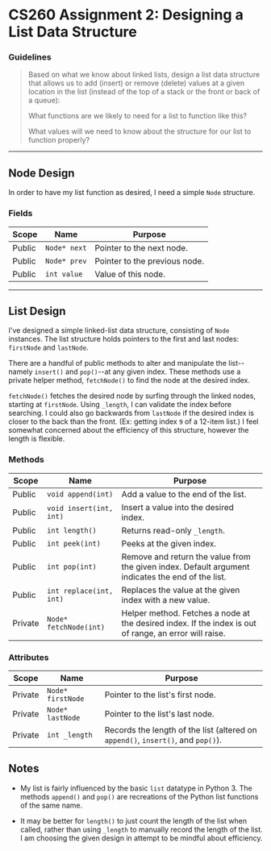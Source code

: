 # CS260 Assignment 2: Designing a List Data Structure

### Guidelines
> Based on what we know about linked lists, design a list data structure that allows us to add (insert) or remove (delete) values at a given location in the list (instead of the top of a stack or the front or back of a queue):
> 
> What functions are we likely to need for a list to function like this?
> 
> What values will we need to know about the structure for our list to function properly?


---
## Node Design

In order to have my list function as desired, I need a simple `Node` structure.

### Fields
| Scope      | Name         | Purpose                                         |
|------------|--------------|-------------------------------------------------|
| Public     | `Node* next` | Pointer to the next node.
| Public     | `Node* prev` | Pointer to the previous node.
| Public     | `int value`  | Value of this node.


---
## List Design

I've designed a simple linked-list data structure, consisting of `Node` instances. The list structure holds pointers to the first and last nodes: `firstNode` and `lastNode`. 

There are a handful of public methods to alter and manipulate the list--namely `insert()` and `pop()`--at any given index. These methods use a private helper method, `fetchNode()` to find the node at the desired index.

`fetchNode()` fetches the desired node by surfing through the linked nodes, starting at `firstNode`. Using `_length`, I can validate the index before searching. I could also go backwards from `lastNode` if the desired index is closer to the back than the front. (Ex: getting index `9` of a 12-item list.) I feel somewhat concerned about the efficiency of this structure, however the length is flexible.


### Methods
| Scope      | Name                    | Purpose                              |
|------------|-------------------------|--------------------------------------|
| Public     | `void append(int)`      | Add a value to the end of the list.
| Public     | `void insert(int, int)` | Insert a value into the desired index.
| Public     | `int length()`          | Returns read-only `_length`.
| Public     | `int peek(int)`         | Peeks at the given index.
| Public     | `int pop(int)`          | Remove and return the value from the given index. Default argument indicates the end of the list.
| Public     | `int replace(int, int)` | Replaces the value at the given index with a new value.
| Private    | `Node* fetchNode(int)`  | Helper method. Fetches a node at the desired index. If the index is out of range, an error will raise.

### Attributes
| Scope      | Name              | Purpose                                    |
|------------|-------------------|--------------------------------------------|
| Private    | `Node* firstNode` | Pointer to the list's first node.
| Private    | `Node* lastNode`  | Pointer to the list's last node.
| Private    | `int _length`     | Records the length of the list (altered on `append()`, `insert()`, and `pop()`).


## Notes

- My list is fairly influenced by the basic `list` datatype in Python 3. The methods `append()` and `pop()` are recreations of the Python list functions of the same name.

- It may be better for `length()` to just count the length of the list when called, rather than using `_length` to manually record the length of the list. I am choosing the given design in attempt to be mindful about efficiency.

